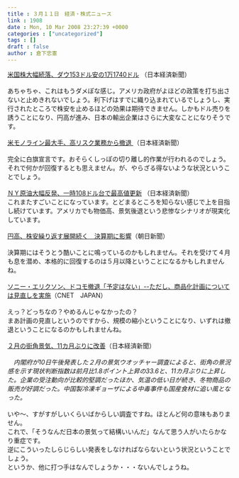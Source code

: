 ```yaml
---
title : ３月１１日　経済・株式ニュース
link : 1908
date : Mon, 10 Mar 2008 23:27:39 +0000
categories : ["uncategorized"]
tags : []
draft : false
author : 倉下忠憲
---
```


<A HREF="http://www.nikkei.co.jp/news/main/20080311ATB7IAA0511032008.html" TARGET="_blank">米国株大幅続落、ダウ153ドル安の1万1740ドル</A> （日本経済新聞）<BR><BR>あちゃちゃ、これはもうダメぽな感じ。アメリカ政府がよほどの政策を打ち出さないと止めきれないでしょう。利下げはすでに織り込まれているでしょうし、実行されたところで株安を止めるほどの効果は期待できません。しかもドル売りを誘うことになり、円高が進み、日本の輸出企業はさらに大変なことになりそうです。<BR><BR><A HREF="http://www.nikkei.co.jp/news/main/20080311AT2M0801810032008.html" TARGET="_blank">米モノライン最大手、高リスク業務から撤退 </A>（日本経済新聞）<BR><BR>完全に白旗宣言です。おそらくしっぽの切り離し的作業が行われるのでしょう。それで何かが回復するとも思えません。が、やらざる得ないような状況ということでしょう。<BR><BR><A HREF="http://www.nikkei.co.jp/news/main/20080311ATQ2INYPC11032008.html" TARGET="_blank">ＮＹ原油大幅反発、一時108ドル台で最高値更新</A> （日本経済新聞）<BR>これまたすごいことになっています。とどまるところを知らない感じで上を目指し続けています。アメリカでも物価高、景気後退という悲惨なシナリオが現実化しています。<BR><BR><A HREF="http://www.asahi.com/business/update/0311/TKY200803100356.html" TARGET="_blank">円高、株安繰り返す展開続く　決算期に影響</A>（朝日新聞）<BR><BR>決算期にはそうとう酷いことに鳴っているのかもしれません。それを受けて４月も息を潜め、本格的に回復するのは５月以降ということになるかもしれませんね。<BR><BR><A HREF="http://japan.cnet.com/mobile/story/0,3800078151,20369055,00.htm" TARGET="_blank">ソニー・エリクソン、ドコモ撤退「予定はない」--ただし、商品化計画については見直しを実施</A>（CNET　JAPAN）<BR><BR>えっ？どっちなの？やめるんじゃなかったの？<BR>まあ計画の見直しというのですから、規模の縮小ということになり、いずれは撤退ということになるのかもしれませんね。<BR><BR><A HREF="http://www.nikkei.co.jp/news/main/20080310AT3L1004M10032008.html" TARGET="_blank">２月の街角景気、11カ月ぶりに改善</A>（日本経済新聞）<BR><BR><I>　内閣府が10日午後発表した２月の景気ウオッチャー調査によると、街角の景況感を示す現状判断指数は前月比1.8ポイント上昇の33.6と、11カ月ぶりに上昇した。企業の受注動向が比較的堅調だったほか、気温の低い日が続き、冬物商品の販売が好調だった。中国製冷凍ギョーザによる中毒事件も国産食材に追い風となった。 </I><BR><BR>いや～、すがすがしいくらいばからしい調査ですね。ほとんど何の意味もありません。<BR>これで、「そうなんだ日本の景気って結構いいんだ」なんて思う人がいたらかなり重症です。<BR>逆にこういったしらじらしい発表をしなければならないという状況ということでしょう。<BR>というか、他に打つ手はなんでしょうか・・・ないんでしょうね。<br><br>
